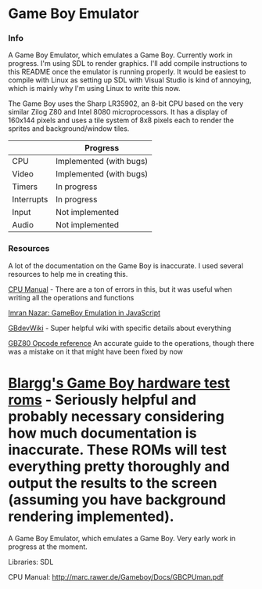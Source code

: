 Game Boy Emulator
==

### Info

A Game Boy Emulator, which emulates a Game Boy. Currently work in progress. I'm using SDL to render graphics. I'll add compile instructions to this README once the emulator is running properly. It would be easiest to compile with Linux as setting up SDL with Visual Studio is kind of annoying, which is mainly why I'm using Linux to write this now.

The Game Boy uses the Sharp LR35902, an 8-bit CPU based on the very similar Zilog Z80 and Intel 8080 microprocessors. It has a display of 160x144 pixels and uses a tile system of 8x8 pixels each to render the sprites and background/window tiles.

|  | Progress |
| ------------- | ------------- |
| CPU | Implemented (with bugs) |
| Video | Implemented (with bugs) |
| Timers | In progress |
| Interrupts | In progress |
| Input | Not implemented |
| Audio | Not implemented |

### Resources

A lot of the documentation on the Game Boy is inaccurate. I used several resources to help me in creating this.

[CPU Manual](http://marc.rawer.de/Gameboy/Docs/GBCPUman.pdf) - There are a ton of errors in this, but it was useful when writing all the operations and functions

[Imran Nazar: GameBoy Emulation in JavaScript](http://imrannazar.com/GameBoy-Emulation-in-JavaScript:-The-CPU) 

[GBdevWiki](http://gbdev.gg8.se/wiki/articles/Main_Page) - Super helpful wiki with specific details about everything

[GBZ80 Opcode reference](https://rednex.github.io/rgbds/gbz80.7.html) An accurate guide to the operations, though there was a mistake on it that might have been fixed by now

[Blargg's Game Boy hardware test roms](https://github.com/retrio/gb-test-roms) - Seriously helpful and probably necessary considering how much documentation is inaccurate. These ROMs will test everything pretty thoroughly and output the results to the screen (assuming you have background rendering implemented). 
=======
A Game Boy Emulator, which emulates a Game Boy. Very early work in progress at the moment.

Libraries: SDL

CPU Manual: http://marc.rawer.de/Gameboy/Docs/GBCPUman.pdf
